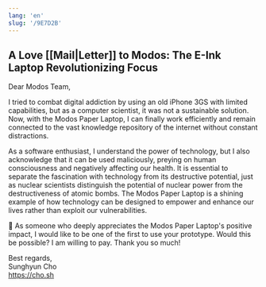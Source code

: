 ```yaml
---
lang: 'en'
slug: '/9E7D2B'
---
```


## A Love [[Mail|Letter]] to Modos: The E-Ink Laptop Revolutionizing Focus

Dear Modos Team,

I tried to combat digital addiction by using an old iPhone 3GS with limited capabilities, but as a computer scientist, it was not a sustainable solution. Now, with the Modos Paper Laptop, I can finally work efficiently and remain connected to the vast knowledge repository of the internet without constant distractions.

As a software enthusiast, I understand the power of technology, but I also acknowledge that it can be used maliciously, preying on human consciousness and negatively affecting our health. It is essential to separate the fascination with technology from its destructive potential, just as nuclear scientists distinguish the potential of nuclear power from the destructiveness of atomic bombs. The Modos Paper Laptop is a shining example of how technology can be designed to empower and enhance our lives rather than exploit our vulnerabilities.

💌 As someone who deeply appreciates the Modos Paper Laptop's positive impact, I would like to be one of the first to use your prototype. Would this be possible? I am willing to pay. Thank you so much!

Best regards,<br/>
Sunghyun Cho<br/>
https://cho.sh
